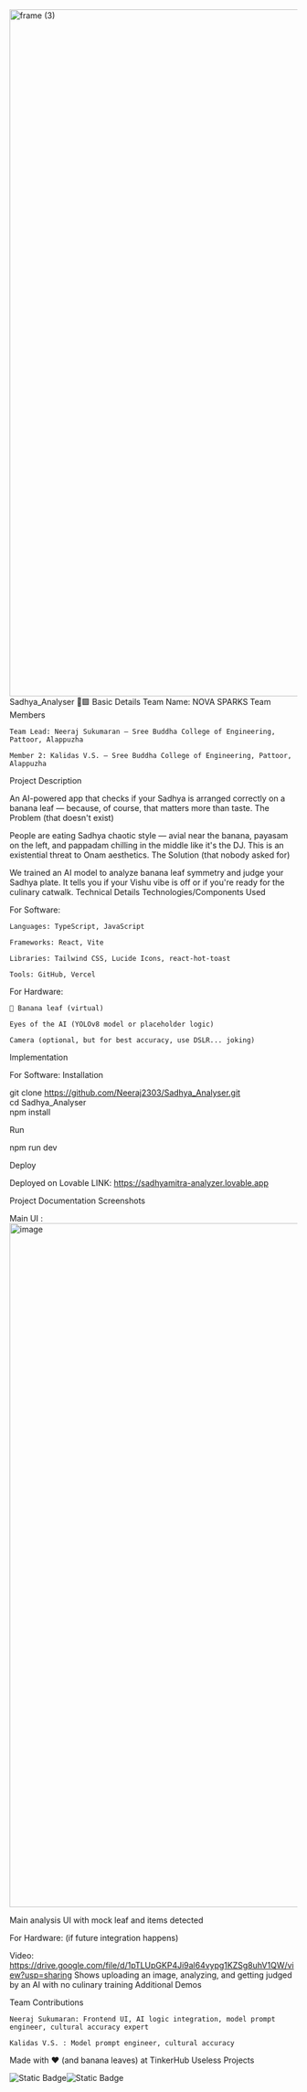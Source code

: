<img width="3188" height="1202" alt="frame (3)" src="https://github.com/user-attachments/assets/517ad8e9-ad22-457d-9538-a9e62d137cd7" />
Sadhya_Analyser 🍛🟩
Basic Details
Team Name: NOVA SPARKS
Team Members

    Team Lead: Neeraj Sukumaran – Sree Buddha College of Engineering, Pattoor, Alappuzha

    Member 2: Kalidas V.S. – Sree Buddha College of Engineering, Pattoor, Alappuzha


Project Description

An AI-powered app that checks if your Sadhya is arranged correctly on a banana leaf — because, of course, that matters more than taste.
The Problem (that doesn't exist)

People are eating Sadhya chaotic style — avial near the banana, payasam on the left, and pappadam chilling in the middle like it's the DJ. This is an existential threat to Onam aesthetics.
The Solution (that nobody asked for)

We trained an AI model to analyze banana leaf symmetry and judge your Sadhya plate. It tells you if your Vishu vibe is off or if you're ready for the culinary catwalk.
Technical Details
Technologies/Components Used

For Software:

    Languages: TypeScript, JavaScript

    Frameworks: React, Vite

    Libraries: Tailwind CSS, Lucide Icons, react-hot-toast

    Tools: GitHub, Vercel

For Hardware:

    🥲 Banana leaf (virtual)

    Eyes of the AI (YOLOv8 model or placeholder logic)

    Camera (optional, but for best accuracy, use DSLR... joking)

Implementation

For Software:
Installation

git clone https://github.com/Neeraj2303/Sadhya_Analyser.git  
cd Sadhya_Analyser  
npm install

Run

npm run dev

Deploy

Deployed on Lovable
LINK: https://sadhyamitra-analyzer.lovable.app

Project Documentation
Screenshots

Main UI : <img width="1918" height="1197" alt="image" src="https://github.com/user-attachments/assets/52c75881-9d4e-4689-954a-6a9a459f4ced" />

Main analysis UI with mock leaf and items detected

For Hardware: (if future integration happens)

Video: https://drive.google.com/file/d/1pTLUpGKP4Ji9al64vypg1KZSg8uhV1QW/view?usp=sharing
Shows uploading an image, analyzing, and getting judged by an AI with no culinary training
Additional Demos

Team Contributions

    Neeraj Sukumaran: Frontend UI, AI logic integration, model prompt engineer, cultural accuracy expert

    Kalidas V.S. : Model prompt engineer, cultural accuracy
    
Made with ❤ (and banana leaves) at TinkerHub Useless Projects

![Static Badge](https://img.shields.io/badge/TinkerHub-black?link=https%3A%2F%2Fwww.tinkerhub.org%2F)![Static Badge](https://img.shields.io/badge/UselessProjects--2.0-brightgreen?link=https%3A%2F%2Fwww.tinkerhub.org%2Fevents%2FQ2Q1TQKX6Q%2FUseless%2520Projects)
